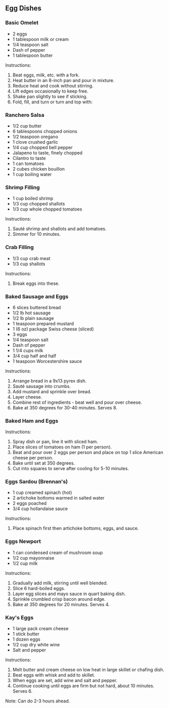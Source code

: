 ## Egg Dishes

### Basic Omelet

- 2 eggs
- 1 tablespoon milk or cream
- 1/4 teaspoon salt
- Dash of pepper
- 1 tablespoon butter

Instructions:
1. Beat eggs, milk, etc. with a fork.
2. Heat butter in an 8-inch pan and pour in mixture.
3. Reduce heat and cook without stirring.
4. Lift edges occasionally to keep free.
5. Shake pan slightly to see if sticking.
6. Fold, fill, and turn or turn and top with:

### Ranchero Salsa

- 1/2 cup butter
- 6 tablespoons chopped onions
- 1/2 teaspoon oregano
- 1 clove crushed garlic
- 1/4 cup chopped bell pepper
- Jalapeno to taste, finely chopped
- Cilantro to taste
- 1 can tomatoes
- 2 cubes chicken bouillon
- 1 cup boiling water

### Shrimp Filling

- 1 cup boiled shrimp
- 1/3 cup chopped shallots
- 1/3 cup whole chopped tomatoes

Instructions:
1. Sauté shrimp and shallots and add tomatoes.
2. Simmer for 10 minutes.

### Crab Filling

- 1/3 cup crab meat
- 1/3 cup shallots

Instructions:
1. Break eggs into these.

### Baked Sausage and Eggs

- 6 slices buttered bread
- 1/2 lb hot sausage
- 1/2 lb plain sausage
- 1 teaspoon prepared mustard
- 1 (6 oz) package Swiss cheese (sliced)
- 3 eggs
- 1/4 teaspoon salt
- Dash of pepper
- 1 1/4 cups milk
- 3/4 cup half and half
- 1 teaspoon Worcestershire sauce

Instructions:
1. Arrange bread in a 9x13 pyrex dish.
2. Sauté sausage into crumbs.
3. Add mustard and sprinkle over bread.
4. Layer cheese.
5. Combine rest of ingredients - beat well and pour over cheese.
6. Bake at 350 degrees for 30-40 minutes. Serves 8.

### Baked Ham and Eggs

Instructions:
1. Spray dish or pan, line it with sliced ham.
2. Place slices of tomatoes on ham (1 per person).
3. Beat and pour over 2 eggs per person and place on top 1 slice American cheese per person.
4. Bake until set at 350 degrees.
5. Cut into squares to serve after cooling for 5-10 minutes.

### Eggs Sardou (Brennan's)

- 1 cup creamed spinach (hot)
- 2 artichoke bottoms warmed in salted water
- 2 eggs poached
- 3/4 cup hollandaise sauce

Instructions:
1. Place spinach first then artichoke bottoms, eggs, and sauce.

### Eggs Newport

- 1 can condensed cream of mushroom soup
- 1/2 cup mayonnaise
- 1/2 cup milk

Instructions:
1. Gradually add milk, stirring until well blended.
2. Slice 6 hard-boiled eggs.
3. Layer egg slices and mayo sauce in quart baking dish.
4. Sprinkle crumbled crisp bacon around edge.
5. Bake at 350 degrees for 20 minutes. Serves 4.

### Kay's Eggs

- 1 large pack cream cheese
- 1 stick butter
- 1 dozen eggs
- 1/2 cup dry white wine
- Salt and pepper

Instructions:
1. Melt butter and cream cheese on low heat in large skillet or chafing dish.
2. Beat eggs with whisk and add to skillet.
3. When eggs are set, add wine and salt and pepper.
4. Continue cooking until eggs are firm but not hard, about 10 minutes. Serves 6.

Note: Can do 2-3 hours ahead.
